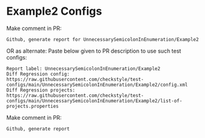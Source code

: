 # Example2 Configs
Make comment in PR:
```
Github, generate report for UnnecessarySemicolonInEnumeration/Example2
```
OR as alternate:
Paste below given to PR description to use such test configs:
```
Report label: UnnecessarySemicolonInEnumeration/Example2
Diff Regression config: https://raw.githubusercontent.com/checkstyle/test-configs/main/UnnecessarySemicolonInEnumeration/Example2/config.xml
Diff Regression projects: https://raw.githubusercontent.com/checkstyle/test-configs/main/UnnecessarySemicolonInEnumeration/Example2/list-of-projects.properties
```
Make comment in PR:
```
Github, generate report
```
